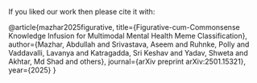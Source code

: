 If you liked our work then please cite it with:

@article{mazhar2025figurative,
  title={Figurative-cum-Commonsense Knowledge Infusion for Multimodal Mental Health Meme Classification},
  author={Mazhar, Abdullah and Srivastava, Aseem and Ruhnke, Polly and Vaddavalli, Lavanya and Katragadda, Sri Keshav and Yadav, Shweta and Akhtar, Md Shad and others},
  journal={arXiv preprint arXiv:2501.15321},
  year={2025}
}
